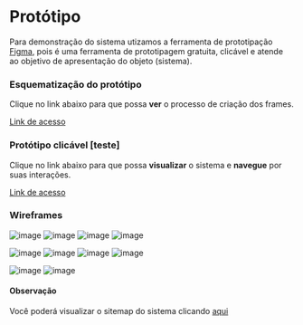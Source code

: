 
# Protótipo

Para demonstração do sistema utizamos a ferramenta de prototipação [Figma](https://www.figma.com/files/recent?fuid=949416797562294681), pois é uma ferramenta de prototipagem gratuita, clicável e atende ao objetivo de apresentação do objeto (sistema). 

### Esquematização do protótipo 
Clique no link abaixo para que possa **ver** o processo de criação dos frames. 

[Link de acesso](https://www.figma.com/file/Xc3ohIyWmEBqT58cfnHowK/UX?node-id=0%3A1)

### Protótipo clicável [teste]
Clique no link abaixo para que possa **visualizar** o sistema e **navegue** por suas interações. 

[Link de acesso](https://www.figma.com/proto/Xc3ohIyWmEBqT58cfnHowK/UX---Projeto-Final?node-id=11%3A4&scaling=scale-down&page-id=0%3A1&starting-point-node-id=11%3A4)

### Wireframes

![image](https://user-images.githubusercontent.com/48606497/187008061-7e13886b-c359-4409-b0e5-39031212a855.png)
![image](https://user-images.githubusercontent.com/48606497/187008073-37a6abec-f871-46e6-94c9-875b0ca6ec80.png)
![image](https://user-images.githubusercontent.com/48606497/187008120-f81355a0-ce32-45ab-8dde-20deede91476.png)
![image](https://user-images.githubusercontent.com/48606497/187008126-878bcef2-c784-4045-83d6-e8bdb7b9877c.png)

![image](https://user-images.githubusercontent.com/48606497/187008085-319c7086-97a4-4991-a3e3-06b22f512935.png)
![image](https://user-images.githubusercontent.com/48606497/187008093-1f61bf6b-9a0d-4db5-9071-c39a5e003f36.png)
![image](https://user-images.githubusercontent.com/48606497/187008196-69b68d2a-80ef-4465-9c55-2d1b142a34d6.png)
![image](https://user-images.githubusercontent.com/48606497/187008114-33939def-7cf1-434b-9253-24d9f7e56767.png)

![image](https://user-images.githubusercontent.com/48606497/187008135-7a5b1cd4-4bc6-4af3-84be-d5de1da8fb14.png)
![image](https://user-images.githubusercontent.com/48606497/187008170-c45cf79a-e0d0-449a-af8e-488b78c5f8d0.png)



#### Observação
Você poderá visualizar o sitemap do sistema clicando [aqui](https://github.com/joycebeatriz/ux-project/blob/main/sitemap.md)

